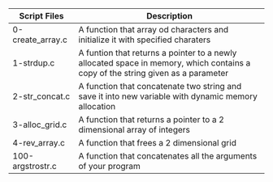 
| Script Files | Description |
| ----------- | ----------- |
| 0-create_array.c |A function that array od characters and initialize it with specified charaters |
| 1-strdup.c | A funtion that returns a pointer to a newly allocated space in memory, which contains a copy of the string given as a parameter |
| 2-str_concat.c | A function that concatenate two string and save it into new variable with dynamic memory allocation |
| 3-alloc_grid.c | A function that returns a pointer to a 2 dimensional array of integers |
| 4-rev_array.c | A function that frees a 2 dimensional grid |
| 100-argstrostr.c | A function that concatenates all the arguments of your program |
